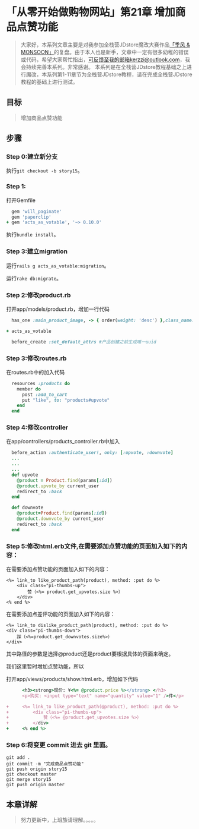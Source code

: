 # 「从零开始做购物网站」第21章 增加商品点赞功能

> 大家好，本系列文章主要是对我参加全栈营JDstore魔改大赛作品[「季风 & MONSOON」](http://kerzzi.logdown.com/posts/1903205-magic-change-contest-entries-monsoon)的复盘。由于本人也是新手，文章中一定有很多幼稚的错误或代码，希望大家帮忙指出，可反馈至我的邮箱kerzzi@outlook.com，我会持续完善本系列。非常感谢。
> 本系列是在全栈营JDstore教程基础之上进行魔改，本系列第1-11章节为全栈营JDstore教程，请在完成全栈营JDstore教程的基础上进行测试。


## 目标
> 增加商品点赞功能

## 步骤
### Step 0:建立新分支
执行```git checkout -b story15```。

### Step 1:
打开Gemfile
```ruby Gemfile
  gem 'will_paginate'
  gem 'paperclip'
+ gem 'acts_as_votable', '~> 0.10.0'
```

执行```bundle install```。

### Step 3:建立migration
运行```rails g acts_as_votable:migration```。

运行```rake db:migrate```。


### Step 2:修改product.rb
打开app/models/product.rb，增加一行代码
```ruby app/models/product.rb
  has_one :main_product_image, -> { order(weight: 'desc') },class_name: :ProductImage

+ acts_as_votable

  before_create :set_default_attrs #产品创建之前生成唯一uuid
```

### Step 3:修改routes.rb
在routes.rb中的加入代码
```ruby config/routes.rb
  resources :products do
    member do
      post :add_to_cart
      put "like", to: "products#upvote"
    end
  end
```

### Step 4:修改controller

在app/controllers/products_controller.rb中加入
```ruby app/controllers/products_controller.rb
  before_action :authenticate_user!, only: [:upvote, :downvote]
  ...
  ...
  ...
  def upvote
    @product = Product.find(params[:id])
    @product.upvote_by current_user
    redirect_to :back
  end

  def downvote
    @product=Product.find(params[:id])
    @product.downvote_by current_user
    redirect_to :back
  end
```


### Step 5:修改html.erb文件,在需要添加点赞功能的页面加入如下的内容：

在需要添加点赞功能的页面加入如下的内容：
```
<%= link_to like_product_path(product), method: :put do %>
    <div class="pi-thumbs-up">
        赞（<%= product.get_upvotes.size %>）
    </div>
<% end %>
```

在需要添加点差评功能的页面加入如下的内容：
```
<%= link_to dislike_product_path(product), method: :put do %>
<div class="pi-thumbs-down">
    踩（<%=product.get_downvotes.size%>）
</div>
```
其中路径的参数是选择@product还是product要根据具体的页面来确定。

我们这里暂时增加点赞功能，所以

打开app/views/products/show.html.erb，增加如下代码
```ruby app/views/products/show.html.erb
      <h3><strong>现价: ¥<%= @product.price %></strong> </h3>
      <p>购买: <input type="text" name="quantity" value="1" />件</p>

+     <%= link_to like_product_path(@product), method: :put do %>
+         <div class="pi-thumbs-up">
+             赞（<%= @product.get_upvotes.size %>）
+         </div>
+     <% end %>
```


### Step 6:将变更 commit 进去 git 里面。
```
git add .
git commit -m "完成商品点赞功能"
git push origin story15
git checkout master
git merge story15
git push origin master
```

## 本章详解
>  努力更新中，上班族请理解。。。。。
